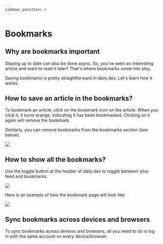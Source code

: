 ```yaml
---
sidebar_position: 4
---
```


# Bookmarks

## Why are bookmarks important

Staying up to date can also be done async. So, you've seen an interesting article and want to read it later? That's where bookmarks come into play.

Saving bookmarks is pretty straightforward in daily.dev. Let's learn how it works.

## How to save an article in the bookmarks?

To bookmark an article, click on the bookmark icon on the article. When you click it, it turns orange, indicating it has been bookmarked. Clicking on it again will remove the bookmark. 

Similarly, you can remove bookmarks from the bookmarks section (see below).

![](https://daily-now-res.cloudinary.com/image/upload/v1636623283/docs/bookmark1.svg)

## How to show all the bookmarks?

Use the toggle button at the header of daily.dev to toggle between your feed and bookmarks.

![](https://daily-now-res.cloudinary.com/image/upload/v1636412599/docs/bookmark2.svg)

Here is an example of how the bookmark page will look like:

![](https://daily-now-res.cloudinary.com/image/upload/v1636412599/docs/bookmark3.svg)

## Sync bookmarks across devices and browsers

To sync bookmarks across devices and browsers, all you need to do is log in with the same account on every device/browser.
